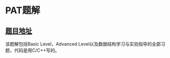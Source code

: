 PAT题解
===
[题目地址](http://pat.zju.edu.cn/contests)
---
该题解包括Basic Level，Advanced Level以及数据结构学习与实验指导的全部习题，代码是用C/C++写的。
